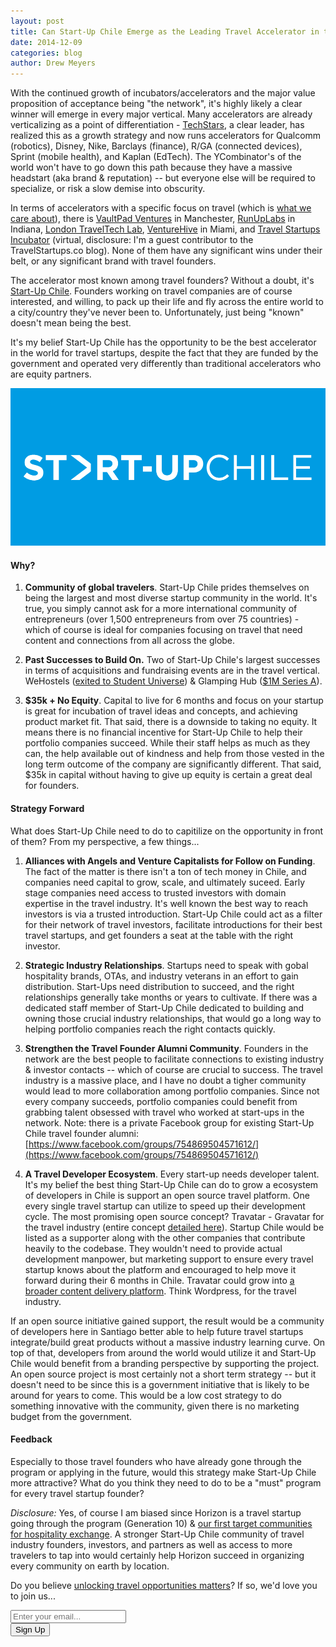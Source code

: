 ```yaml
---
layout: post
title: Can Start-Up Chile Emerge as the Leading Travel Accelerator in the World?
date: 2014-12-09
categories: blog
author: Drew Meyers
---
```

With the continued growth of incubators/accelerators and the major value proposition of acceptance being "the network", it's highly likely a clear winner will emerge in every major vertical. Many accelerators are already verticalizing as a point of differentiation - [TechStars](http://www.techstars.com), a clear leader, has realized this as a growth strategy and now runs accelerators for Qualcomm (robotics), Disney, Nike, Barclays (finance), R/GA (connected devices), Sprint (mobile health), and Kaplan (EdTech). The YCombinator's of the world won't have to go down this path because they have a massive headstart (aka brand & reputation) -- but everyone else will be required to specialize, or risk a slow demise into obscurity.

In terms of accelerators with a specific focus on travel (which is [what we care about](http://www.horizonapp.co/blog/why-increasing-global-travel-opportunities-matters/)), there is [VaultPad Ventures](http://vaultpadventures.com/) in Manchester, [RunUpLabs](http://runuplabs.com/) in Indiana, [London TravelTech Lab](http://www.thetrampery.com/traveltechlab/), [VentureHive](http://miami.venturehive.co/) in Miami, and [Travel Startups Incubator](http://www.TravelStartups.co) (virtual, disclosure: I'm a guest contributor to the TravelStartups.co blog). None of them have any significant wins under their belt, or any significant brand with travel founders.

The accelerator most known among travel founders? Without a doubt, it's [Start-Up Chile](http://www.startupchile.org). Founders working on travel companies are of course interested, and willing, to pack up their life and fly across the entire world to a city/country they've never been to. Unfortunately, just being "known" doesn't mean being the best.

It's my belief Start-Up Chile has the opportunity to be the best accelerator in the world for travel startups, despite the fact that they are funded by the government and operated very differently than traditional accelerators who are equity partners.

![](/assets/2014-07-07-startup-chile-journey-gen-10-sup-logo.png)

#### Why? ####

1. <strong>Community of global travelers</strong>. Start-Up Chile prides themselves on being the largest and most diverse startup community in the world. It's true, you simply cannot ask for a more international community of entrepreneurs (over 1,500 entrepreneurs from over 75 countries) - which of course is ideal for companies focusing on travel that need content and connections from all across the globe.

2. <strong>Past Successes to Build On.</strong> Two of Start-Up Chile's largest successes in terms of acquisitions and fundraising events are in the travel vertical. WeHostels ([exited to Student Universe](http://blog.wehostels.com/wehostels-is-joining-the-studentuniverse-family/)) & Glamping Hub ([$1M Series A](http://www.startupchile.org/glamping-hub-secures-series-a-investment-from-axon-partners-group/)).

3. <strong>$35k + No Equity</strong>. Capital to live for 6 months and focus on your startup is great for incubation of travel ideas and concepts, and achieving product market fit. That said, there is a downside to taking no equity. It means there is no financial incentive for Start-Up Chile to help their portfolio companies succeed. While their staff helps as much as they can, the help available out of kindness and help from those vested in the long term outcome of the company are significantly different. That said, $35k in capital without having to give up equity is certain a great deal for founders.

#### Strategy Forward ####

What does Start-Up Chile need to do to capitilize on the opportunity in front of them? From my perspective, a few things...

1. <strong>Alliances with Angels and Venture Capitalists for Follow on Funding</strong>. The fact of the matter is there isn't a ton of tech money in Chile, and companies need capital to grow, scale, and ultimately suceed. Early stage companies need access to trusted investors with domain expertise in the travel industry. It's well known the best way to reach investors is via a trusted introduction. Start-Up Chile could act as a filter for their network of travel investors, facilitate introductions for their best travel startups, and get founders a seat at the table with the right investor.

2. <strong>Strategic Industry Relationships</strong>. Startups need to speak with gobal hospitality brands, OTAs, and industry veterans in an effort to gain distribution. Start-Ups need distribution to succeed, and the right relationships generally take months or years to cultivate. If there was a dedicated staff member of Start-Up Chile dedicated to building and owning those crucial industry relationships, that would go a long way to helping portfolio companies reach the right contacts quickly.

3. <strong>Strengthen the Travel Founder Alumni Community</strong>. Founders in the network are the best people to facilitate connections to existing industry & investor contacts -- which of course are crucial to success. The travel industry is a massive place, and I have no doubt a tigher community would lead to more collaboration among portfolio companies. Since not every company succeeds, portfolio companies could benefit from grabbing talent obsessed with travel who worked at start-ups in the network. Note: there is a private Facebook group for existing Start-Up Chile travel founder alumni: [https://www.facebook.com/groups/754869504571612/](https://www.facebook.com/groups/754869504571612/)

4. <strong>A Travel Developer Ecosystem</strong>. Every start-up needs developer talent. It's my belief the best thing Start-Up Chile can do to grow a ecosystem of developers in Chile is support an open source travel platform. One every single travel startup can utilize to speed up their development cycle. The most promising open source concept? Travatar - Gravatar for the travel industry (entire concept [detailed here](http://www.travelstartups.co/travatar-a-travel-business-idea-for-the-taking/)). Startup Chile would be listed as a supporter along with the other companies that contribute heavily to the codebase. They wouldn't need to provide actual development manpower, but marketing support to ensure every travel startup knows about the platform and encouraged to help move it forward during their 6 months in Chile. Travatar could grow into [a broader content delivery platform](http://www.travelstartups.co/the-starting-point-to-real-time-travel-advice-a-location-based-content-delivery-platform/). Think Wordpress, for the travel industry. 

If an open source initiative gained support, the result would be a community of developers here in Santiago better able to help future travel startups integrate/build great products without a massive industry learning curve. On top of that, developers from around the world would utilize it and Start-Up Chile would benefit from a branding perspective by supporting the project. An open source project is most certainly not a short term strategy -- but it doesn't need to be since this is a government initiative that is likely to be around for years to come. This would be a low cost strategy to do something innovative with the community, given there is no marketing budget from the government.

#### Feedback ####

Especially to those travel founders who have already gone through the program or applying in the future, would this strategy make Start-Up Chile more attractive? What do you think they need to do to be a "must" program for every travel startup founder?

<em>Disclosure:</em> Yes, of course I am biased since Horizon is a travel startup going through the program (Generation 10) & [our first target communities for hospitality exchange](http://www.horizonapp.co/startup-chile). A stronger Start-Up Chile community of travel industry founders, investors, and partners as well as access to more travelers to tap into would certainly help Horizon succeed in organizing every community on earth by location. 

Do you believe [unlocking travel opportunities matters](http://www.horizonapp.co/blog/why-increasing-global-travel-opportunities-matters/)? If so, we'd love you to join us...

<!-- Begin MailChimp Signup Form -->
<div id="mc_embed_signup">
<form action="http://willmoyer.us2.list-manage.com/subscribe/post?u=69a898a29bc2e6a0ae2a83cd9&amp;id=835d9a226b" method="post" id="mc-embedded-subscribe-form" name="mc-embedded-subscribe-form" class="validate" target="_blank" novalidate>
  
<div class="mc-field-group">
  <div class="grid grid--tight">
    <div class="grid__item one-whole desk-two-thirds">
      <input type="email" value="" name="EMAIL" class="required email input-text margin-b" id="mce-EMAIL" placeholder="Enter your email...">
    </div>
    <div class="grid__item one-whole desk-one-third">
      <input type="submit" value="Sign Up" name="subscribe" id="mc-embedded-subscribe" class="button btn btn--full margin-b">
      <input type="hidden" name="FILTER" id="FILTER" value="BlogPost" />
    </div>
  </div><!-- end grid -->
</div>
<div id="mce-responses" class="clear">
 <div class="response" id="mce-error-response" style="display:none"></div>
 <div class="response" id="mce-success-response" style="display:none"></div>
</div>    <!-- real people should not fill this in and expect good things - do not remove this or risk form bot signups-->
 <div style="position: absolute; left: -5000px;"><input type="text" name="b_69a898a29bc2e6a0ae2a83cd9_835d9a226b" tabindex="-1" value=""></div>
    
</form>
</div>
  
 <!--End mc_embed_signup--> 
